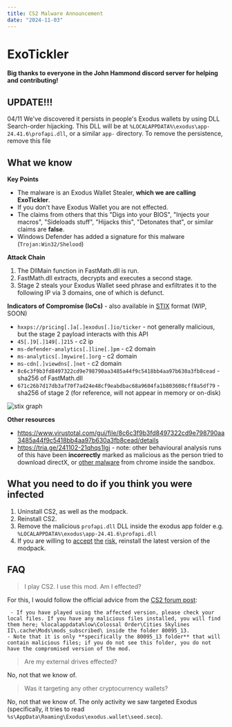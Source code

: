 ```yaml
---
title: CS2 Malware Announcement
date: "2024-11-03"
---
```


# ExoTickler

**Big thanks to everyone in the John Hammond discord server for helping and contributing!**

## UPDATE!!!

04/11
We've discovered it persists in people's Exodus wallets by using DLL Search-order hijacking.
This DLL will be at `%LOCALAPPDATA%\exodus\app-24.41.6\profapi.dll`, or a similar `app-` directory.
To remove the persistence, remove this file

## What we know

**Key Points**
- The malware is an Exodus Wallet Stealer, **which we are calling ExoTickler**.
- If you don't have Exodus Wallet you are not effected.
- The claims from others that this "Digs into your BIOS", "Injects your macros", "Sideloads stuff", "Hijacks this", "Detonates that", or similar claims are **false**.
- Windows Defender has added a signature for this malware (`Trojan:Win32/Shelood`)

**Attack Chain**
1. The DllMain function in FastMath.dll is run.
2. FastMath.dll extracts, decrypts and executes a second stage.
3. Stage 2 steals your Exodus Wallet seed phrase and exfiltrates it to the following IP via 3 domains, one of which is defunct.

**Indicators of Compromise (IoCs)** - also available in [STIX](/stix/exotickler_stix.json) format (WIP, SOON)
- `hxxps://pricing[.]a[.]exodus[.]io/ticker` - not generally malicious, but the stage 2 payload interacts with this API
- `45[.]9[.]149[.]215` - c2 ip
- `ms-defender-analytics[.]line[.]pm` - c2 domain
- `ms-analytics[.]mywire[.]org` - c2 domain
- `ms-cdn[.]viewdns[.]net` - c2 domain
- `8c6c3f9b3fd8497322cd9e798790aa3485a44f9c5418bb4aa97b630a3fb8cead` - sha256 of FastMath.dll
- `671c26b7d17db3af70f7ad24e48cf9eabdbac68a9604fa1b803608cff8a5df79` - sha256 of stage 2 (for reference, will not appear in memory or on-disk)

![stix graph](/i/stixy_stix.png)

**Other resources**
- https://www.virustotal.com/gui/file/8c6c3f9b3fd8497322cd9e798790aa3485a44f9c5418bb4aa97b630a3fb8cead/details
- https://tria.ge/241102-21qhqs1lgj - note: other behavioural analysis runs of this have been **incorrectly** marked as malicious as the person tried to download directX, or [other malware](https://tria.ge/241102-qetsgsvgnr/behavioral1) from chrome inside the sandbox.
## What you need to do if you think you were infected

1. Uninstall CS2, as well as the modpack.
2. Reinstall CS2.
3. Remove the malicious `profapi.dll` DLL inside the exodus app folder e.g. `%LOCALAPPDATA%\exodus\app-24.41.6\profapi.dll`
4. If you are willing to [accept](https://forum.paradoxplaza.com/forum/threads/important-update-regarding-the-traffic-mod.1712835/post-29977050) [the](https://forum.paradoxplaza.com/forum/threads/important-update-regarding-the-traffic-mod.1712835/post-29977107) [risk](https://forum.paradoxplaza.com/forum/threads/important-update-regarding-the-traffic-mod.1712835/post-29977192), reinstall the latest version of the modpack.

## FAQ

> I play CS2. I use this mod. Am I effected?

For this, I would follow the official advice from the [CS2 forum post](https://forum.paradoxplaza.com/forum/threads/important-update-regarding-the-traffic-mod.1712835/post-29976957):
```
 - If you have played using the affected version, please check your local files. If you have any malicious files installed, you will find them here; %localappdata%low\Colossal Order\Cities Skylines II\.cache\Mods\mods_subscribed\ inside the folder 80095_13.  
- Note that it is only **specifically the 80095_13 folder** that will contain malicious files; if you do not see this folder, you do not have the compromised version of the mod.
```

> Are my external drives effected?

No, not that we know of.

> Was it targeting any other cryptocurrency wallets?

No, not that we know of. The only activity we saw targeted Exodus (specifically, it tries to read `%s\AppData\Roaming\Exodus\exodus.wallet\seed.seco`).
